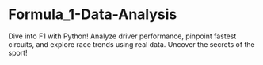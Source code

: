 # Formula_1-Data-Analysis
Dive into F1 with Python! Analyze driver performance, pinpoint fastest circuits, and explore race trends using real data. Uncover the secrets of the sport!

